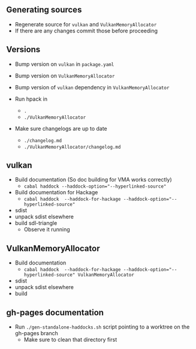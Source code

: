 ## Generating sources

- Regenerate source for `vulkan` and `VulkanMemoryAllocator`
- If there are any changes commit those before proceeding

## Versions

- Bump version on `vulkan` in `package.yaml`
- Bump version on `VulkanMemoryAllocator`
- Bump version of `vulkan` dependency in `VulkanMemoryAllocator`
- Run hpack in
  - `.`
  - `./VulkanMemoryAllocator`

- Make sure changelogs are up to date
  - `./changelog.md`
  - `./VulkanMemoryAllocator/changelog.md`

## vulkan

- Build documentation (So doc building for VMA works correctly)
  - `cabal haddock --haddock-option="--hyperlinked-source"`
- Build documentation for Hackage
  - `cabal haddock  --haddock-for-hackage --haddock-option="--hyperlinked-source"`
- sdist
- unpack sdist elsewhere
- build sdl-triangle
  - Observe it running

## VulkanMemoryAllocator

- Build documentation
  - `cabal haddock  --haddock-for-hackage --haddock-option="--hyperlinked-source" VulkanMemoryAllocator`
- sdist
- unpack sdist elsewhere
- build

## gh-pages documentation

- Run `./gen-standalone-haddocks.sh` script pointing to a worktree on the gh-pages branch
  - Make sure to clean that directory first
